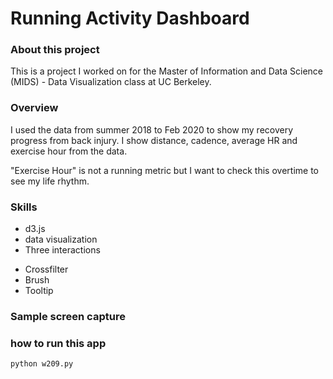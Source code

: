 # Running Activity Dashboard

###  About this project
This is a project I worked on for the Master of Information and Data Science (MIDS) - Data Visualization class at UC Berkeley.

### Overview
I used the data from summer 2018 to Feb 2020 to show my recovery progress from back injury.
I show distance, cadence, average HR and exercise hour from the data. 

"Exercise Hour" is not a running metric but I want to check this overtime to see my life rhythm.

### Skills
* d3.js
* data visualization
* Three interactions
 - Crossfilter
 - Brush
 - Tooltip
 
 ### Sample screen capture
 
 ### how to run this app
 ```
 python w209.py
 ```
 
